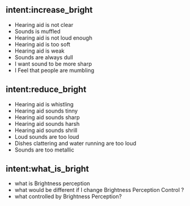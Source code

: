 ## intent:increase_bright
- Hearing aid is not clear
- Sounds is muffled
- Hearing aid is not loud enough
- Hearing aid is too soft
- Hearing aid is weak
- Sounds are always dull
- I want sound to be more sharp
- I Feel that people are mumbling

## intent:reduce_bright
- Hearing aid is whistling
- Hearing aid sounds tinny
- Hearing aid sounds sharp
- Hearing aid sounds harsh
- Hearing aid sounds shrill
- Loud sounds are too loud
- Dishes clattering and water running are too loud
- Sounds are too metallic

## intent:what_is_bright
- what is Brightness perception
- what would be different if I change Brightness Perception Control ?
- what controlled by Brightness Perception?